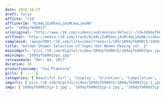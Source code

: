 ```yaml
---
date: 2018-10-27
draft: false
affsite: "r18"
afflinkr18: "NjA4LjEuMS4xLjAuMC4wLjAuMA"
url: "189dyfb00015"
urloriginal: "http://www.r18.com/videos/vod/movies/detail/-/id=189dyfb00015"
urlfinal: "http://media.r18.com/track/NjA4LjEuMS4xLjAuMC4wLjAuMA/videos/vod/movies/detail/-/id=189dyfb00015"
samplevid: "awspv3001.r18.com/litevideo/freepv/1/189/189dyfb00015/189dyfb00015_dmb_w.mp4"
title: "Golden Shower Selection of Super Hot Women Peeing vol. 2"
mainimgurl: "pics.r18.com/digital/video/189dyfb00015/189dyfb00015ps.jpg"
mainimgs: "189dyfb00015ps.jpg"
releasedate: "Mar. 04, 2017"
duration: 39
productioncomp: "You Planning"
girls: ['----']
categories: ['Beautiful Girl', 'Cosplay', 'Urination', 'Compilation', 'Hi-Def']
imgurls: ['pics.r18.com/digital/video/189dyfb00015/189dyfb00015jp-1.jpg', 'pics.r18.com/digital/video/189dyfb00015/189dyfb00015jp-2.jpg', 'pics.r18.com/digital/video/189dyfb00015/189dyfb00015jp-3.jpg', 'pics.r18.com/digital/video/189dyfb00015/189dyfb00015jp-4.jpg', 'pics.r18.com/digital/video/189dyfb00015/189dyfb00015jp-5.jpg', 'pics.r18.com/digital/video/189dyfb00015/189dyfb00015jp-6.jpg', 'pics.r18.com/digital/video/189dyfb00015/189dyfb00015jp-7.jpg', 'pics.r18.com/digital/video/189dyfb00015/189dyfb00015jp-8.jpg', 'pics.r18.com/digital/video/189dyfb00015/189dyfb00015jp-9.jpg', 'pics.r18.com/digital/video/189dyfb00015/189dyfb00015jp-10.jpg', 'pics.r18.com/digital/video/189dyfb00015/189dyfb00015jp-11.jpg', 'pics.r18.com/digital/video/189dyfb00015/189dyfb00015jp-12.jpg', 'pics.r18.com/digital/video/189dyfb00015/189dyfb00015jp-13.jpg', 'pics.r18.com/digital/video/189dyfb00015/189dyfb00015jp-14.jpg', 'pics.r18.com/digital/video/189dyfb00015/189dyfb00015jp-15.jpg', 'pics.r18.com/digital/video/189dyfb00015/189dyfb00015jp-16.jpg', 'pics.r18.com/digital/video/189dyfb00015/189dyfb00015jp-17.jpg', 'pics.r18.com/digital/video/189dyfb00015/189dyfb00015jp-18.jpg', 'pics.r18.com/digital/video/189dyfb00015/189dyfb00015jp-19.jpg', 'pics.r18.com/digital/video/189dyfb00015/189dyfb00015jp-20.jpg']
imgs: ['189dyfb00015jp-1.jpg', '189dyfb00015jp-2.jpg', '189dyfb00015jp-3.jpg', '189dyfb00015jp-4.jpg', '189dyfb00015jp-5.jpg', '189dyfb00015jp-6.jpg', '189dyfb00015jp-7.jpg', '189dyfb00015jp-8.jpg', '189dyfb00015jp-9.jpg', '189dyfb00015jp-10.jpg', '189dyfb00015jp-11.jpg', '189dyfb00015jp-12.jpg', '189dyfb00015jp-13.jpg', '189dyfb00015jp-14.jpg', '189dyfb00015jp-15.jpg', '189dyfb00015jp-16.jpg', '189dyfb00015jp-17.jpg', '189dyfb00015jp-18.jpg', '189dyfb00015jp-19.jpg', '189dyfb00015jp-20.jpg']
---
```

